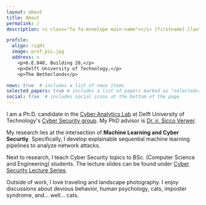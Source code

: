 ```yaml
---
layout: about
title: About
permalink: /
description: <i class="fa fa-envelope main-name"></i> [firstname].[lastname]@tudelft.nl

profile:
  align: right
  image: prof_pic.jpg
  address: >
    <p>6.E.040, Building 28,</p>
    <p>Delft University of Technology,</p>
    <p>The Netherlands</p>

news: true  # includes a list of news items
selected_papers: true # includes a list of papers marked as "selected={true}"
social: true  # includes social icons at the bottom of the page
---
```


I am a Ph.D. candidate in the [Cyber Analytics Lab](https://cyber-analytics.nl/) at Delft University of Technology's [Cyber Security group](https://www.tudelft.nl/cybersecurity/). My PhD advisor is [Dr. ir. Sicco Verwer](https://www.tudelft.nl/staff/s.e.verwer/). 

My research lies at the intersection of **Machine Learning and Cyber Securtiy**. Specifically, I develop explainable sequential machine learning pipelines to analyze network attacks.

Next to research, I teach Cyber Security topics to BSc. (Computer Science and Engineering) students. The lecture slides can be found under [Cyber Security Lecture Series](https://azqa.github.io/teaching/).

Outside of work, I love traveling and landscape photography. I enjoy discussions about devious behavior, human psychology, cats, imposter syndrome, and... well... cats.

